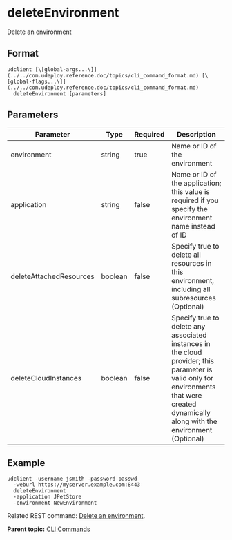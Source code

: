 # deleteEnvironment

Delete an environment

## Format

```
udclient [\[global-args...\]](../../com.udeploy.reference.doc/topics/cli_command_format.md) [\[global-flags...\]](../../com.udeploy.reference.doc/topics/cli_command_format.md)
  deleteEnvironment [parameters]
```

## Parameters

|Parameter|Type|Required|Description|
|---------|----|--------|-----------|
|environment|string|true|Name or ID of the environment|
|application|string|false|Name or ID of the application; this value is required if you specify the environment name instead of ID|
|deleteAttachedResources|boolean|false|Specify true to delete all resources in this environment, including all subresources \(Optional\)|
|deleteCloudInstances|boolean|false|Specify true to delete any associated instances in the cloud provider; this parameter is valid only for environments that were created dynamically along with the environment \(Optional\)|

## Example

```
udclient -username jsmith -password passwd 
  -weburl https://myserver.example.com:8443
  deleteEnvironment 
  -application JPetStore 
  -environment NewEnvironment
```

Related REST command: [Delete an environment](rest_cli_environment_deleteenvironment_delete.md).

**Parent topic:** [CLI Commands](../../com.udeploy.reference.doc/topics/cli_commands.md)

